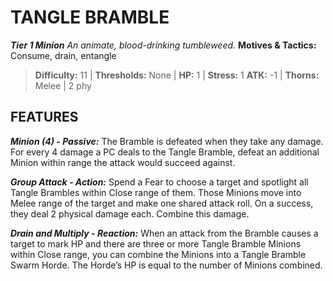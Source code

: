 ﻿---
tags:
  - Adversary
  - Creature
  - Statblock

name: 'TANGLE BRAMBLE'
tier: 1
type: Minion
description: 'An animate, blood-drinking tumbleweed.'
motives_and_tactics: 'Consume, drain, entangle'
difficulty: '11'
thresholds: 'None'
hp: '1'
stress: '1'
atk: '-1'
attack: 'Thorns'
range: 'Melee'
damage: '2 phy'
experience:
feats:
- name: 'Minion (4)'
  type: 'Passive'
  text: 'The Bramble is defeated when they take any damage. For every 4 damage a PC deals to the Tangle Bramble, defeat an additional Minion within range the attack would succeed against.'
- name: 'Group Attack'
  type: 'Action'
  text: 'Spend a Fear to choose a target and spotlight all Tangle Brambles within Close range of them. Those Minions move into Melee range of the target and make one shared attack roll. On a success, they deal 2 physical damage each. Combine this damage.'
- name: 'Drain and Multiply'
  type: 'Reaction'
  text: 'When an attack from the Bramble causes a target to mark HP and there are three or more Tangle Bramble Minions within Close range, you can combine the Minions into a Tangle Bramble Swarm Horde. The Horde’s HP is equal to the number of Minions combined.'
layout: Daggerheart Adversary
source: srd-adversary
statblock: true
---

# TANGLE BRAMBLE

***Tier 1 Minion***
*An animate, blood-drinking tumbleweed.*
**Motives & Tactics:** Consume, drain, entangle

> **Difficulty:** 11 | **Thresholds:** None | **HP:** 1 | **Stress:** 1
> **ATK:** -1 | **Thorns:** Melee | 2 phy  

## FEATURES

***Minion (4) - Passive:*** The Bramble is defeated when they take any damage. For every 4 damage a PC deals to the Tangle Bramble, defeat an additional Minion within range the attack would succeed against.

***Group Attack - Action:*** Spend a Fear to choose a target and spotlight all Tangle Brambles within Close range of them. Those Minions move into Melee range of the target and make one shared attack roll. On a success, they deal 2 physical damage each. Combine this damage.

***Drain and Multiply - Reaction:*** When an attack from the Bramble causes a target to mark HP and there are three or more Tangle Bramble Minions within Close range, you can combine the Minions into a Tangle Bramble Swarm Horde. The Horde’s HP is equal to the number of Minions combined.
